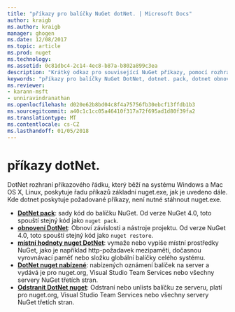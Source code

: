```yaml
---
title: "příkazy pro balíčky NuGet dotNet. | Microsoft Docs"
author: kraigb
ms.author: kraigb
manager: ghogen
ms.date: 12/08/2017
ms.topic: article
ms.prod: nuget
ms.technology: 
ms.assetid: 0c81dbc4-2c14-4ec8-b87a-b802a899c3ea
description: "Krátký odkaz pro související NuGet příkazy, pomocí rozhraní příkazového řádku dotnet."
keywords: "příkazy pro balíčky NuGet DotNet, dotnet. pack, dotnet obnovení, dotnet nuget místní hodnoty –, dotnet nuget nabízené, odstranění nuget dotnet."
ms.reviewer:
- karann-msft
- unniravindranathan
ms.openlocfilehash: d020e62b8bd04c8f4a75756fb30ebcf13ffdb1b3
ms.sourcegitcommit: a40c1c1cc05a46410f317a72f695ad1d80f39fa2
ms.translationtype: MT
ms.contentlocale: cs-CZ
ms.lasthandoff: 01/05/2018
---
```

# <a name="dotnet-commands"></a>příkazy dotNet.

DotNet rozhraní příkazového řádku, který běží na systému Windows a Mac OS X, Linux, poskytuje řadu příkazů základní nuget.exe, jak je uvedeno dále. Kde dotnet poskytuje požadované příkazy, není nutné stáhnout nuget.exe.

- [**DotNet pack**](/dotnet/core/tools/dotnet-pack?tabs=netcore2x): sady kód do balíčku NuGet. Od verze NuGet 4.0, toto spouští stejný kód jako `nuget pack`.
- [**obnovení DotNet**](/dotnet/core/tools/dotnet-restore?tabs=netcore2x): Obnoví závislosti a nástroje projektu. Od verze NuGet 4.0, toto spouští stejný kód jako `nuget restore`.
- [**místní hodnoty nuget DotNet**](/dotnet/core/tools/dotnet-nuget-locals): vymaže nebo vypíše místní prostředky NuGet, jako je například http-požadavek mezipaměti, dočasnou vyrovnávací paměť nebo složku globální balíčky celého systému.
- [**DotNet nuget nabízené**](/dotnet/core/tools/dotnet-nuget-push): nabízených oznámení balíček na server a vydává je pro nuget.org, Visual Studio Team Services nebo všechny servery NuGet třetích stran.
- [**Odstranit DotNet nuget**](/dotnet/core/tools/dotnet-nuget-delete): Odstraní nebo unlists balíčku ze serveru, platí pro nuget.org, Visual Studio Team Services nebo všechny servery NuGet třetích stran.
